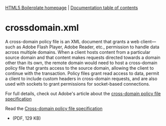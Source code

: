 [HTML5 Boilerplate homepage](http://html5timber.com) | [Documentation
table of contents](README.md)

# crossdomain.xml

A cross-domain policy file is an XML document that grants a web client—such as
Adobe Flash Player, Adobe Reader, etc., permission to handle data across
multiple domains. When a client hosts content from a particular source domain
and that content makes requests directed towards a domain other than its own,
the remote domain would need to host a cross-domain policy file that grants
access to the source domain, allowing the client to continue with the
transaction. Policy files grant read access to data, permit a client to include
custom headers in cross-domain requests, and are also used with sockets to
grant permissions for socket-based connections.

For full details, check out Adobe's article about the [cross-domain policy file
specification](http://www.adobe.com/devnet/articles/crossdomain_policy_file_spec.html)

Read the [Cross-domain policy file
specification](http://learn.adobe.com/wiki/download/attachments/64389123/CrossDomain_PolicyFile_Specification.pdf?version=1)
- (PDF, 129 KB)
